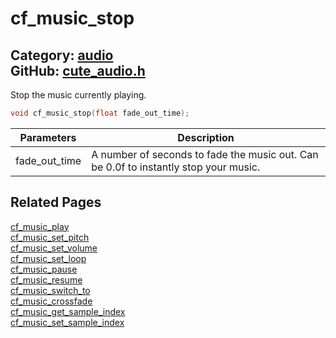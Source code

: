 [](../header.md ':include')

# cf_music_stop

Category: [audio](/api_reference?id=audio)  
GitHub: [cute_audio.h](https://github.com/RandyGaul/cute_framework/blob/master/include/cute_audio.h)  
---

Stop the music currently playing.

```cpp
void cf_music_stop(float fade_out_time);
```

Parameters | Description
--- | ---
fade_out_time | A number of seconds to fade the music out. Can be 0.0f to instantly stop your music.

## Related Pages

[cf_music_play](/audio/cf_music_play.md)  
[cf_music_set_pitch](/audio/cf_music_set_pitch.md)  
[cf_music_set_volume](/audio/cf_music_set_volume.md)  
[cf_music_set_loop](/audio/cf_music_set_loop.md)  
[cf_music_pause](/audio/cf_music_pause.md)  
[cf_music_resume](/audio/cf_music_resume.md)  
[cf_music_switch_to](/audio/cf_music_switch_to.md)  
[cf_music_crossfade](/audio/cf_music_crossfade.md)  
[cf_music_get_sample_index](/audio/cf_music_get_sample_index.md)  
[cf_music_set_sample_index](/audio/cf_music_set_sample_index.md)  

